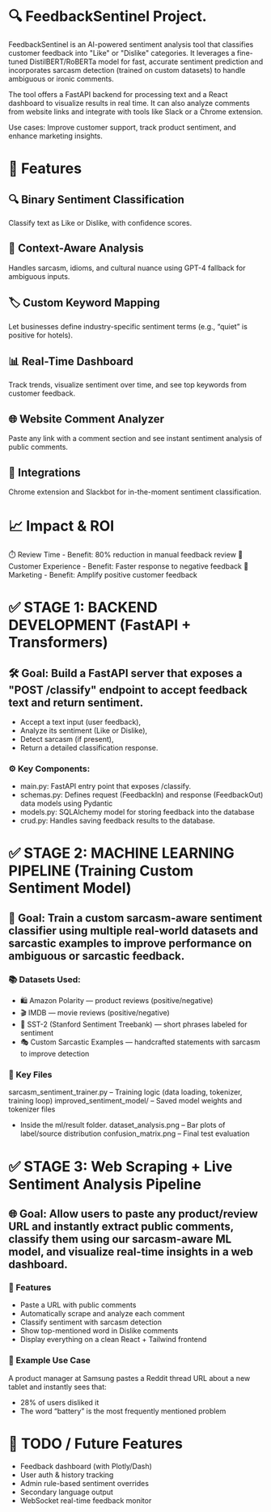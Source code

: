 # 🔍 FeedbackSentinel Project.

FeedbackSentinel is an AI-powered sentiment analysis tool that classifies customer feedback into "Like" or "Dislike" categories. It leverages a fine-tuned DistilBERT/RoBERTa model for fast, accurate sentiment prediction and incorporates sarcasm detection (trained on custom datasets) to handle ambiguous or ironic comments.

The tool offers a FastAPI backend for processing text and a React dashboard to visualize results in real time. It can also analyze comments from 
website links and integrate with tools like Slack or a Chrome extension.

Use cases: Improve customer support, track product sentiment, and enhance marketing insights.

# 🧠 Features
## 🔍 Binary Sentiment Classification
Classify text as Like or Dislike, with confidence scores.

## 🧾 Context-Aware Analysis
Handles sarcasm, idioms, and cultural nuance using GPT-4 fallback for ambiguous inputs.

## 🏷️ Custom Keyword Mapping
Let businesses define industry-specific sentiment terms (e.g., “quiet” is positive for hotels).

## 📊 Real-Time Dashboard
Track trends, visualize sentiment over time, and see top keywords from customer feedback.

## 🌐 Website Comment Analyzer
Paste any link with a comment section and see instant sentiment analysis of public comments.

## 🔌 Integrations
Chrome extension and Slackbot for in-the-moment sentiment classification.

# 📈 Impact & ROI
⏱️ Review Time - Benefit: 80% reduction in manual feedback review
🎯 Customer Experience - Benefit: Faster response to negative feedback
📣 Marketing - Benefit: Amplify positive customer feedback

# ✅ STAGE 1: BACKEND DEVELOPMENT (FastAPI + Transformers)
## 🛠️ Goal: Build a FastAPI server that exposes a "POST /classify" endpoint to accept feedback text and return sentiment.

- Accept a text input (user feedback),
- Analyze its sentiment (Like or Dislike),
- Detect sarcasm (if present),
- Return a detailed classification response.

### ⚙️ Key Components: 
- main.py: FastAPI entry point that exposes /classify.
- schemas.py: Defines request (FeedbackIn) and response (FeedbackOut) data models using Pydantic
- models.py: SQLAlchemy model for storing feedback into the database
- crud.py: Handles saving feedback results to the database.

# ✅ STAGE 2: MACHINE LEARNING PIPELINE (Training Custom Sentiment Model)
## 🧠 Goal: Train a custom sarcasm-aware sentiment classifier using multiple real-world datasets and sarcastic examples to improve performance on ambiguous or sarcastic feedback.

### 📚 Datasets Used: 
- 🛍️ Amazon Polarity — product reviews (positive/negative)
- 🎬 IMDB — movie reviews (positive/negative)
- 💬 SST-2 (Stanford Sentiment Treebank) — short phrases labeled for sentiment
- 🎭 Custom Sarcastic Examples — handcrafted statements with sarcasm to improve detection

### 📂 Key Files
sarcasm_sentiment_trainer.py – Training logic (data loading, tokenizer, training loop)
improved_sentiment_model/ – Saved model weights and tokenizer files
- Inside the ml/result folder. 
dataset_analysis.png – Bar plots of label/source distribution
confusion_matrix.png – Final test evaluation

# ✅ STAGE 3: Web Scraping + Live Sentiment Analysis Pipeline
## 🌐 Goal: Allow users to paste any product/review URL and instantly extract public comments, classify them using our sarcasm-aware ML model, and visualize real-time insights in a web dashboard.

### 🚀 Features

- Paste a URL with public comments
- Automatically scrape and analyze each comment
- Classify sentiment with sarcasm detection
- Show top-mentioned word in Dislike comments
- Display everything on a clean React + Tailwind frontend

### 📍 Example Use Case

A product manager at Samsung pastes a Reddit thread URL about a new tablet and instantly sees that:
- 28% of users disliked it
- The word “battery” is the most frequently mentioned problem

# 📌 TODO / Future Features
- Feedback dashboard (with Plotly/Dash)
- User auth & history tracking
- Admin rule-based sentiment overrides
- Secondary language output
- WebSocket real-time feedback monitor
